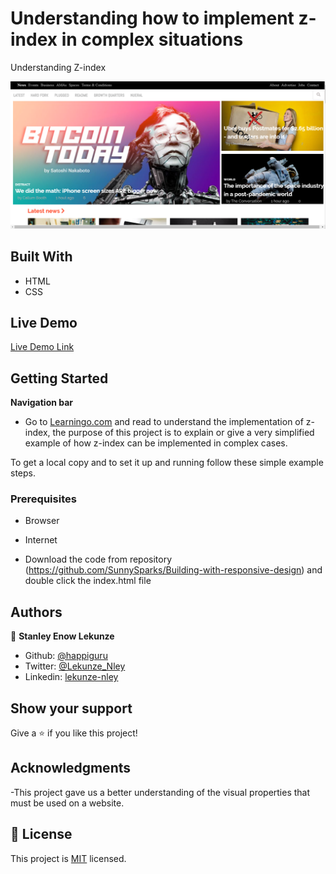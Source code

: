 # Understanding how to implement z-index in complex situations
Understanding Z-index

![screenshot](app_screenshot.png)


## Built With

- HTML
- CSS

## Live Demo

[Live Demo Link](https://rawcdn.githack.com/happiguru/z-index/c147eadb55fa4935cd9c63ef878557e6a7b529c9/index.html)


## Getting Started

**Navigation bar**
- Go to [Learningo.com](https://learningo.club/do-you-understand-your-code/) and read to understand the implementation of z-index, the purpose of this project is to explain or give a very simplified example of how z-index can be implemented in complex cases.

To get a local copy  and to set it up and running follow these simple example steps.

### Prerequisites

- Browser
- Internet

- Download the code from repository (https://github.com/SunnySparks/Building-with-responsive-design) and double click the index.html file


## Authors

👤 **Stanley Enow Lekunze**

- Github: [@happiguru](https://github.com/happiguru)
- Twitter: [@Lekunze_Nley](https://twitter.com/Lekunze_Nley)
- Linkedin: [lekunze-nley](https://www.linkedin.com/in/lekunze-nley/)

## Show your support

Give a ⭐️ if you like this project!

## Acknowledgments
-This project gave us a better understanding of the visual properties that must be used on a website.

## 📝 License

This project is [MIT](LICENSE) licensed.
